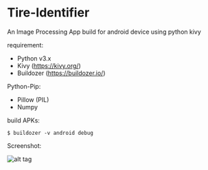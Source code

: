 # Tire-Identifier
An Image Processing App build for android device using python kivy

requirement:

- Python v3.x
- Kivy (https://kivy.org/)
- Buildozer (https://buildozer.io/)

Python-Pip:

- Pillow (PIL)
- Numpy

build APKs:

`$ buildozer -v android debug`

Screenshot:

![alt tag](https://raw.githubusercontent.com/zidni-bwi/Tire-Identifier/master/screenshot2.png)
